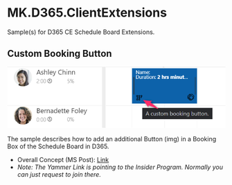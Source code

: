 # MK.D365.ClientExtensions

Sample(s) for D365 CE Schedule Board Extensions.

## Custom Booking Button

![Custom Booking Button](https://raw.githubusercontent.com/markuskonrad/MK.D365.ClientExtensions/main/src/customBookingButton/customBookingButton.png)

The sample describes how to add an additional Button (img) in a Booking Box of the Schedule Board in D365.

* Overall Concept (MS Post): [Link](<https://www.yammer.com/crmpartner/#/threads/show?threadId=1122675121733632>)
* *Note: The Yammer Link is pointing to the Insider Program. Normally you can just request to join there.*
